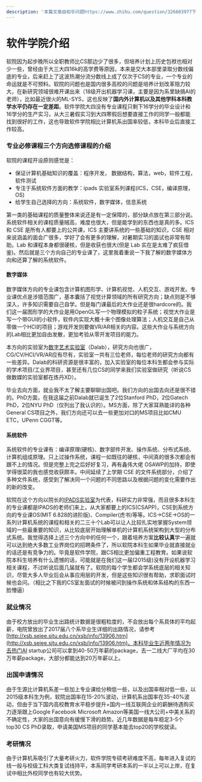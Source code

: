 ```yaml
---
description: '本篇文章由知乎问题https://www.zhihu.com/question/326603977下所有回答整合而来'
---
```


# 软件学院介绍

软院因为起步晚所以全职教师比CS那边少了很多，但培养计划上历史包袱也相对少一些，曾经由于大三大四16k的高学费等原因，本来是交大本部里录取分数线偏底的专业，后来赶上了这波热潮分流分数线上成了仅次于CS的专业，一个专业的命运就是不可预料。软院的问题也是国内很多高校的问题是培养计划改革阻力较大，在新研究领域很难开课出来（18级开出机器学习课，主要是因为系里缺搞AI的老师），比如最近很火的ML-SYS，这也反映了**国内外计算机以及其他学科本科教学水平仍存在一定差距**。软件学院大四没有专业课程只剩下16学分的毕业设计和16学分的生产实习，从大三暑假实习到大四寒假后想要直接工作的同学一般都能找到很好的工作，这也导致软件学院相比计算机系出国率较低，本科毕业后直接工作较高。

### 专业必修课程三个方向选修课程的介绍

软院的课程开设原则感觉是：

* 保证计算机基础知识的覆盖：程序开发， 数据结构，算法，web，软件工程，软件测试
* 专注于系统软件方面的教学：ipads 实验室系列课程\(ICS，CSE，编译原理，OS\)
* 给学生自己选择的方向：系统软件，数字媒体，信息系统

第一类的基础课程的质量整体来说还是有一定保障的，部分缺点放在第三部分说。系统软件相关的课程质量贼高，难度也很大，但是能学到的东西也是真的多。ICS 和 CSE 是所有人都要上的公共课，ICS 主要讲系统的一些基础的知识，CSE 相对来说涵盖的面会广很多，学好了会有更多的理解，对暑期实习的面试也非常有帮助。Lab 和课程本身都很硬核，但是收获也很大\(但是 Lab 实在是太难了疯狂借鉴\)。然后就是三个方向自己的专业课了，这里我着重说一下我了解的数字媒体方向和还算了解的系统软件。

#### **数字媒体**

数字媒体方向的专业课包含计算机图形学、计算机视觉、人机交互、游戏开发。专业课优点是涉猎范围广，基本囊括了视觉计算领域的所有研究方向；缺点则是不够深入，许多知识需要自己自学。但是每门课最后的大作业还是很hardcore的。我们这一届图形学的大作业是用OpenGL写一个物理模拟的粒子系统；视觉大作业是写一个带GUI的小软件，软件内实现大概十来个图像处理算法；人机交互是自己从零做一个HCI的项目；游戏开发则要做VR/AR相关的内容。这些大作业与系统方向的Lab相比更加自由发散，更加考验从零开发项目的能力。

本方向的实验室为[数字艺术实验室](https://link.zhihu.com/?target=http%3A//dalab.se.sjtu.edu.cn/www/home/)（Dalab），研究方向也很广，CG/CV/HCI/VR/AR应有尽有，实验室一共有三位老师，每位老师的研究方向都有一些差异。Dalab的科研资源是很丰富的，加入实验室的每位本科生都会参与实际的学术项目/工业界项目，甚至还有几位CS的同学来我们实验室做研究（听说CS做数媒的实验室都在炼丹XD）。

毕业去向方面，就业我不太了解主要聊聊出国吧。我们方向的出国去向还是很不错的。PhD方面，在我这届之前Dalab就已诞生了2位Stanford PhD，2位Gatech PhD，2位NYU PhD（仅列出了我认识的）。MS方面，除了大家耳熟能详的各种General CS项目之外，我们方向还可以去一些更加对口的MS项目比如CMU ETC，UPenn CGGT等。

#### **系统软件**

系统软件的专业课有：编译原理\(硬核\)、数字部件开发、操作系统、分布式系统、计算机组成原理。只上过操作系统，课程一如既往的硬核，中间真的很多次都会有跟不上的情况。但是完整上完之后好好复习，再有鑫伟大佬 OSAWP的加持，即使学得很菜的我也感觉收获颇丰。中间延续了上学期 CSE 的文件系统部分，介绍了多种文件系统，感受到了解决同一个问题的不同思路以及根据问题的变化需要作出的新的改变。

软院在这个方向以院长的[IPADS实验室](https://link.zhihu.com/?target=https%3A//ipads.se.sjtu.edu.cn/zh/)为代表，科研实力非常强，而且很多本科生的专业课都是IPADS的老师们来上，从大家都要上的ICS\(CSAPP\)，CSE到系统方向的专业课OS\(MIT 6.828的进阶版\)、Compiler\(虎书\)等等。ICS-&gt;CSE-&gt;OS的一系列计算机系统的课程和相关的二三十个Lab可以让人比较扎实地掌握System领域的一些最重要的知识，从比较底层开始理解单机的计算机系统架构到大型的分布式系统。我觉得选择上述三个方向中的任何一个，跟着培养方案**比较认真**学一遍就可以达到绝大多数工业界岗位的招聘条件了，所以软院本科生如果毕业就直接就业的话还是有竞争力的。毕竟是软件学院，跟CS相比更加偏重工程教育。如果说软院本科生培养有什么遗憾的话，可能就是在我们这一届\(2015级\)没有开设机器学习相关课程，不过听说后面几届就有了。软院的每个学生都会学系统底层的相关知识，尽管大多人毕业后会从事应用层的开发，但是这些知识很有帮助，求职面试时候也会问。（相比之下我的CS室友面试的时候被问到操作系统和体系结构的东西一脸懵逼）

### 就业情况

由于校方放出的毕业生出路统计数据是很粗粒度的，不会放出每个系具体的平均起薪，电院曾放出了2017届八个系毕业生详细的出路情况，请参考[http://xsb.seiee.sjtu.edu.cn/xsb/info/13906.htm](http://xsb.seiee.sjtu.edu.cn/xsb/info/13906.htm)。本科毕业生近两年情况为去热门AI startup公司可以拿到40-50万年薪的package，去一二线大厂平均在30万年薪package，大部分都能达到20万年薪以上。

### 出国申请情况

由于生源比计算机系差一些加上专业课给分稍低一些，以及出国率相对低一些，以2015级本科生为例，软院出国率在15-20%波动，计算机系出国率在35-40%波动，但由于当下国内高校教育水平稳步提升+国内一线互联网企业的薪酬待遇购买力逐渐跟上Google Facebook Microsoft Amazon等美国一线大公司+中美关系的不确定性，大家的出国意向有缓慢下滑的趋势。近几年数据是每年稳定3-5个top30 CS PhD录取，申请美国MS项目的同学基本能去top20的学校就读。

### 考研情况

由于计算机系吸引了大量考研火力，软件学院专硕考研难度不高，每年进入复试的线一般与校级工科大类复试线持平，本系同学考研本系的一半以上可以上岸，在复试中相比外校同学也有较大优势。

